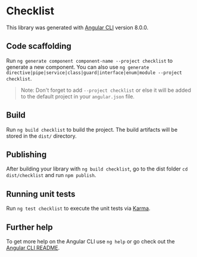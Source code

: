 # Checklist

This library was generated with [Angular CLI](https://github.com/angular/angular-cli) version 8.0.0.

## Code scaffolding

Run `ng generate component component-name --project checklist` to generate a new component. You can also use `ng generate directive|pipe|service|class|guard|interface|enum|module --project checklist`.
> Note: Don't forget to add `--project checklist` or else it will be added to the default project in your `angular.json` file. 

## Build

Run `ng build checklist` to build the project. The build artifacts will be stored in the `dist/` directory.

## Publishing

After building your library with `ng build checklist`, go to the dist folder `cd dist/checklist` and run `npm publish`.

## Running unit tests

Run `ng test checklist` to execute the unit tests via [Karma](https://karma-runner.github.io).

## Further help

To get more help on the Angular CLI use `ng help` or go check out the [Angular CLI README](https://github.com/angular/angular-cli/blob/master/README.md).
